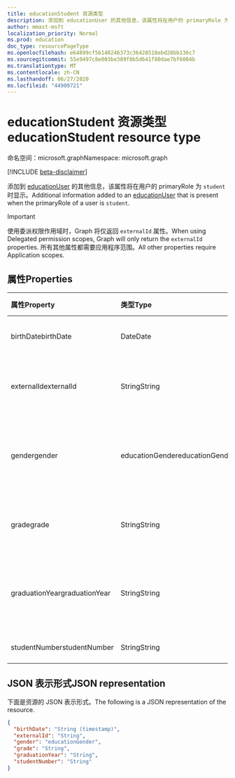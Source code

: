 ```yaml
---
title: educationStudent 资源类型
description: 添加到 educationUser 的其他信息，该属性将在用户的 primaryRole 为 `student` 时显示。
author: mmast-msft
localization_priority: Normal
ms.prod: education
doc_type: resourcePageType
ms.openlocfilehash: e64899cf56140246373c36428518ebd28bb136c7
ms.sourcegitcommit: 55e9497c8e003be389f8b5d641f80dae7bf6004b
ms.translationtype: MT
ms.contentlocale: zh-CN
ms.lasthandoff: 06/27/2020
ms.locfileid: "44909721"
---
```

# <a name="educationstudent-resource-type"></a><span data-ttu-id="f41d3-103">educationStudent 资源类型</span><span class="sxs-lookup"><span data-stu-id="f41d3-103">educationStudent resource type</span></span>

<span data-ttu-id="f41d3-104">命名空间：microsoft.graph</span><span class="sxs-lookup"><span data-stu-id="f41d3-104">Namespace: microsoft.graph</span></span>

[!INCLUDE [beta-disclaimer](../../includes/beta-disclaimer.md)]

<span data-ttu-id="f41d3-105">添加到 [educationUser](educationuser.md) 的其他信息，该属性将在用户的 primaryRole 为 `student` 时显示。</span><span class="sxs-lookup"><span data-stu-id="f41d3-105">Additional information added to an [educationUser](educationuser.md) that is present when the primaryRole of a user is `student`.</span></span>

> [!IMPORTANT]
> <span data-ttu-id="f41d3-106">使用委派权限作用域时，Graph 将仅返回 `externalId` 属性。</span><span class="sxs-lookup"><span data-stu-id="f41d3-106">When using Delegated permission scopes, Graph will only return the `externalId` properties.</span></span> <span data-ttu-id="f41d3-107">所有其他属性都需要应用程序范围。</span><span class="sxs-lookup"><span data-stu-id="f41d3-107">All other properties require Application scopes.</span></span>

## <a name="properties"></a><span data-ttu-id="f41d3-108">属性</span><span class="sxs-lookup"><span data-stu-id="f41d3-108">Properties</span></span>

| <span data-ttu-id="f41d3-109">属性</span><span class="sxs-lookup"><span data-stu-id="f41d3-109">Property</span></span>       | <span data-ttu-id="f41d3-110">类型</span><span class="sxs-lookup"><span data-stu-id="f41d3-110">Type</span></span>            | <span data-ttu-id="f41d3-111">说明</span><span class="sxs-lookup"><span data-stu-id="f41d3-111">Description</span></span>                                     |
| :------------- | :-------------- | :---------------------------------------------- |
| <span data-ttu-id="f41d3-112">birthDate</span><span class="sxs-lookup"><span data-stu-id="f41d3-112">birthDate</span></span>      | <span data-ttu-id="f41d3-113">Date</span><span class="sxs-lookup"><span data-stu-id="f41d3-113">Date</span></span>            | <span data-ttu-id="f41d3-114">学生的出生日期。</span><span class="sxs-lookup"><span data-stu-id="f41d3-114">Birth date of the student.</span></span>                      |
| <span data-ttu-id="f41d3-115">externalId</span><span class="sxs-lookup"><span data-stu-id="f41d3-115">externalId</span></span>     | <span data-ttu-id="f41d3-116">String</span><span class="sxs-lookup"><span data-stu-id="f41d3-116">String</span></span>          | <span data-ttu-id="f41d3-117">源系统中学生的 ID。</span><span class="sxs-lookup"><span data-stu-id="f41d3-117">ID of the student in the source system.</span></span>         |
| <span data-ttu-id="f41d3-118">gender</span><span class="sxs-lookup"><span data-stu-id="f41d3-118">gender</span></span>         | <span data-ttu-id="f41d3-119">educationGender</span><span class="sxs-lookup"><span data-stu-id="f41d3-119">educationGender</span></span> | <span data-ttu-id="f41d3-120">可取值为：`female`、`male`、`other`。</span><span class="sxs-lookup"><span data-stu-id="f41d3-120">Possible values are: `female`, `male`, `other`.</span></span> |
| <span data-ttu-id="f41d3-121">grade</span><span class="sxs-lookup"><span data-stu-id="f41d3-121">grade</span></span>          | <span data-ttu-id="f41d3-122">String</span><span class="sxs-lookup"><span data-stu-id="f41d3-122">String</span></span>          | <span data-ttu-id="f41d3-123">学生的当前年级。</span><span class="sxs-lookup"><span data-stu-id="f41d3-123">Current grade level of the student.</span></span>             |
| <span data-ttu-id="f41d3-124">graduationYear</span><span class="sxs-lookup"><span data-stu-id="f41d3-124">graduationYear</span></span> | <span data-ttu-id="f41d3-125">String</span><span class="sxs-lookup"><span data-stu-id="f41d3-125">String</span></span>          | <span data-ttu-id="f41d3-126">学生从学校毕业的年份。</span><span class="sxs-lookup"><span data-stu-id="f41d3-126">Year the student is graduating from the school.</span></span> |
| <span data-ttu-id="f41d3-127">studentNumber</span><span class="sxs-lookup"><span data-stu-id="f41d3-127">studentNumber</span></span>  | <span data-ttu-id="f41d3-128">String</span><span class="sxs-lookup"><span data-stu-id="f41d3-128">String</span></span>          | <span data-ttu-id="f41d3-129">学生编号。</span><span class="sxs-lookup"><span data-stu-id="f41d3-129">Student Number.</span></span>                                 |

## <a name="json-representation"></a><span data-ttu-id="f41d3-130">JSON 表示形式</span><span class="sxs-lookup"><span data-stu-id="f41d3-130">JSON representation</span></span>

<span data-ttu-id="f41d3-131">下面是资源的 JSON 表示形式。</span><span class="sxs-lookup"><span data-stu-id="f41d3-131">The following is a JSON representation of the resource.</span></span>

<!-- {
  "blockType": "resource",
  "optionalProperties": [

  ],
  "@odata.type": "microsoft.graph.educationStudent"
}-->

```json
{
  "birthDate": "String (timestamp)",
  "externalId": "String",
  "gender": "educationGender",
  "grade": "String",
  "graduationYear": "String",
  "studentNumber": "String"
}
```

<!-- uuid: 8fcb5dbc-d5aa-4681-8e31-b001d5168d79
2015-10-25 14:57:30 UTC -->
<!--
{
  "type": "#page.annotation",
  "description": "educationStudent resource",
  "keywords": "",
  "section": "documentation",
  "tocPath": "",
  "suppressions": []
}
-->
